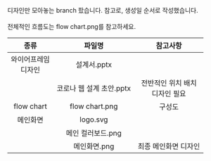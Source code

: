 디자인만 모아놓는 branch 팠습니다. 참고로, 생성일 순서로 작성했습니다.
<br><br>
전체적인 흐름도는 flow chart.png를 참고하세요.

|종류|파일명|참고사항|
|:--:|:--:|:--:|
|와이어프레임<br>디자인|설계서.pptx||
||코로나 웹 설계 초안.pptx|전반적인 위치 배치<br>디자인 필요|
|flow chart|flow chart.png|구성도|
|메인화면|logo.svg||
||메인 컬러보드.png||
||메인화면.png|최종 메인화면 디자인|
